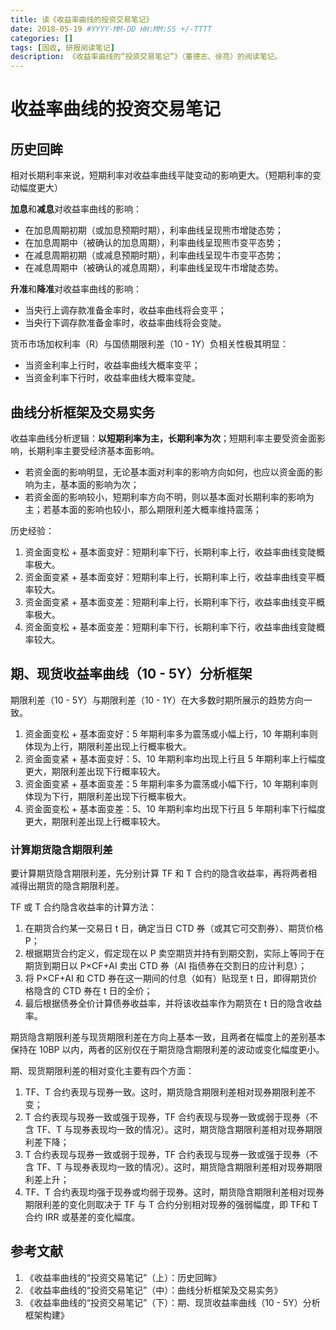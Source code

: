 ```yaml
---
title: 读《收益率曲线的投资交易笔记》
date: 2018-05-19 #YYYY-MM-DD HH:MM:SS +/-TTTT
categories: []
tags: [固收, 研报阅读笔记]
description: 《收益率曲线的“投资交易笔记”》（董德志、徐亮）的阅读笔记。
---
```


# 收益率曲线的投资交易笔记

## 历史回眸

相对长期利率来说，短期利率对收益率曲线平陡变动的影响更大。（短期利率的变动幅度更大）

**加息**和**减息**对收益率曲线的影响：
* 在加息周期初期（或加息预期时期），利率曲线呈现熊市增陡态势；
* 在加息周期中（被确认的加息周期），利率曲线呈现熊市变平态势；
* 在减息周期初期（或减息预期时期），利率曲线呈现牛市变平态势；
* 在减息周期中（被确认的减息周期），利率曲线呈现牛市增陡态势。

**升准**和**降准**对收益率曲线的影响：
* 当央行上调存款准备金率时，收益率曲线将会变平；
* 当央行下调存款准备金率时，收益率曲线将会变陡。

货币市场加权利率（R）与国债期限利差（10 - 1Y）负相关性极其明显：

* 当资金利率上行时，收益率曲线大概率变平；
* 当资金利率下行时，收益率曲线大概率变陡。

## 曲线分析框架及交易实务

收益率曲线分析逻辑：**以短期利率为主，长期利率为次**；短期利率主要受资金面影响，长期利率主要受经济基本面影响。

* 若资金面的影响明显，无论基本面对利率的影响方向如何，也应以资金面的影响为主，基本面的影响为次；
* 若资金面的影响较小，短期利率方向不明，则以基本面对长期利率的影响为主；若基本面的影响也较小，那么期限利差大概率维持震荡；

历史经验：

1. 资金面变松 + 基本面变好：短期利率下行，长期利率上行，收益率曲线变陡概率极大。
2. 资金面变紧 + 基本面变好：短期利率上行，长期利率上行，收益率曲线变平概率较大。
3. 资金面变紧 + 基本面变差：短期利率上行，长期利率下行，收益率曲线变平概率极大。
4. 资金面变松 + 基本面变差：短期利率下行，长期利率下行，收益率曲线变陡概率较大。

## 期、现货收益率曲线（10 - 5Y）分析框架

期限利差（10 - 5Y）与期限利差（10 - 1Y）在大多数时期所展示的趋势方向一致。

1. 资金面变松 + 基本面变好：5 年期利率多为震荡或小幅上行，10 年期利率则体现为上行，期限利差出现上行概率极大。
2. 资金面变紧 + 基本面变好：5、10 年期利率均出现上行且 5 年期利率上行幅度更大，期限利差出现下行概率较大。
3. 资金面变紧 + 基本面变差：5 年期利率多为震荡或小幅下行，10 年期利率则体现为下行，期限利差出现下行概率极大。
4. 资金面变松 + 基本面变差：5、10 年期利率均出现下行且 5 年期利率下行幅度更大，期限利差出现上行概率较大。

### 计算期货隐含期限利差

要计算期货隐含期限利差，先分别计算 TF 和 T 合约的隐含收益率，再将两者相减得出期货的隐含期限利差。

TF 或 T 合约隐含收益率的计算方法：

1. 在期货合约某一交易日 t 日，确定当日 CTD 券（或其它可交割券）、期货价格 P；
2. 根据期货合约定义，假定现在以 P 卖空期货并持有到期交割，实际上等同于在期货到期日以 P$\times$CF+AI 卖出 CTD 券（AI 指债券在交割日的应计利息）；
3. 将 P$\times$CF+AI 和 CTD 券在这一期间的付息（如有）贴现至 t 日，即得期货价格隐含的 CTD 券在 t 日的全价；
4. 最后根据债券全价计算债券收益率，并将该收益率作为期货在 t 日的隐含收益率。

期货隐含期限利差与现货期限利差在方向上基本一致，且两者在幅度上的差别基本保持在 10BP 以内，两者的区别仅在于期货隐含期限利差的波动或变化幅度更小。

期、现货期限利差的相对变化主要有四个方面：

1. TF、T 合约表现与现券一致。这时，期货隐含期限利差相对现券期限利差不变；
2. T 合约表现与现券一致或强于现券，TF 合约表现与现券一致或弱于现券（不含 TF、T 与现券表现均一致的情况）。这时，期货隐含期限利差相对现券期限利差下降；
3. T 合约表现与现券一致或弱于现券，TF 合约表现与现券一致或强于现券（不含 TF、T 与现券表现均一致的情况）。这时，期货隐含期限利差相对现券期限利差上升；
4. TF、T 合约表现均强于现券或均弱于现券。这时，期货隐含期限利差相对现券期限利差的变化则取决于 TF 与 T 合约分别相对现券的强弱幅度，即 TF和 T 合约 IRR 或基差的变化幅度。

## 参考文献

1. 《收益率曲线的“投资交易笔记”（上）：历史回眸》
2. 《收益率曲线的“投资交易笔记”（中）：曲线分析框架及交易实务》
3. 《收益率曲线的“投资交易笔记”（下）：期、现货收益率曲线（10 - 5Y）分析框架构建》